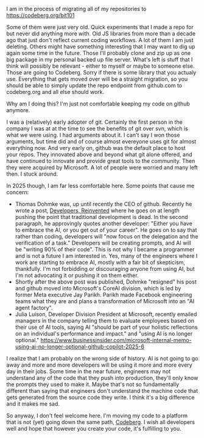 I am in the process of migrating all of my repositories to https://codeberg.org/bit101

Some of them were just very old. Quick experiments that I made a repo for but never did anything more with. Old JS libraries from more than a decade ago that just don't reflect current coding workflows. A lot of them I am just deleting. Others might have something interesting that I may want to dig up again some time in the future. Those I'll probably clone and zip up as one big package in my personal backed up file server. What's left is stuff that I think will possibly be relevant - either to myself or maybe to someone else. Those are going to Codeberg. Sorry if there is some library that you actualy use. Everything that gets moved over will be a straight migration, so you should be able to simply update the repo endpoint from github.com to codeberg.org and all else should work.

Why am I doing this? I'm just not comfortable keeping my code on github anymore.

I was a (relatively) early adopter of git. Certainly the first person in the company I was at at the time to see the benefits of git over svn, which is what we were using. I had arguments about it. I can't say I won those arguments, but time did and of course almost evereyone uses git for almost everything now. And very early on, github was the default place to host your repos. They innovated above and beyond what git alone offered, and have continued to innovate and provide great tools to the community. Then they were acquired by Microsoft. A lot of people were worried and many left then. I stuck around.

In 2025 though, I am far less comfortable here. Some points that cause me concern:

- Thomas Dohmke was, up until recently the CEO of github. Recently he wrote a post, [Developers, Reinvented](https://ashtom.github.io/developers-reinvented) where he goes on at length pushing the point that traditional development is dead. In the second paragraph, he approvingly quotes another developer: "Either you have to embrace the Al, or you get out of your career". He goes on to say that rather than coding, developers will "now focus on the delegation and the verification of a task." Developers will be creating prompts, and AI will be "writing 90% of their code". This is not why I became a programmer and is not a future I am interested in. Yes, many of the engineers where I work are starting to embrace AI, mostly with a fair bit of skepticism, thankfully. I'm not forbidding or discouraging anyone from using AI, but I'm not advocating it or pushing it on them either.
- Shortly after the above post was published, Dohmke "resigned" his post and github moved into Microsoft's CoreAI division, which is led by former Meta executive Jay Parikh. Parikh made Facebook engineering teams what they are and plans a transformation of Microsoft into an "AI agent factory".
- Julia Luison, Developer Division President at Microsoft, recently emailed managers in the company telling them to evaluate employees based on their use of AI tools, saying AI "should be part of your holistic reflections on an individual's performance and impact." and "using AI is no longer optional." https://www.businessinsider.com/microsoft-internal-memo-using-ai-no-longer-optional-github-copilot-2025-6

I realize that I am probably on the wrong side of history. AI is not going to go away and more and more developers will be using it more and more every day in their jobs. Some time in the near future, engineers may not understand any of the code that they push into production, they'll only know the prompts they used to make it. Maybe that's not so fundamentally different than saying that engineers don't understand the machine code that gets generated from the source code they write. I think it's a big difference and it makes me sad.

So anyway, I don't feel welcome here. I'm moving my code to a platform that is not (yet) going down the same path, [Codeberg](https://codeberg.org/bit101). I wish all developers well and hope that however you create your code, it's fulfilling to you. 

